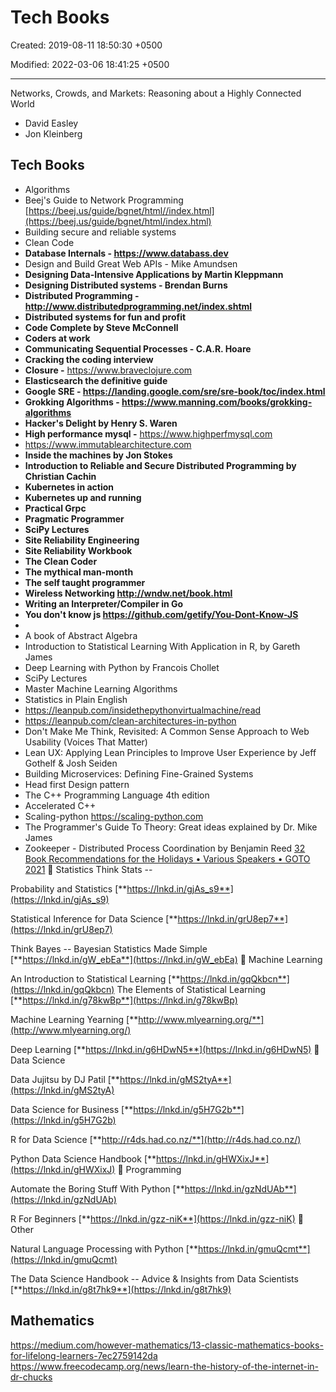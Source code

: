 # Tech Books

Created: 2019-08-11 18:50:30 +0500

Modified: 2022-03-06 18:41:25 +0500

---

Networks, Crowds, and Markets: Reasoning about a Highly Connected World
-   David Easley
-   Jon Kleinberg
## Tech Books
-   Algorithms
-   Beej's Guide to Network Programming [https://beej.us/guide/bgnet/html//index.html](https://beej.us/guide/bgnet/html/index.html)
-   Building secure and reliable systems
-   Clean Code
-   **Database Internals - <https://www.databass.dev>**
-   Design and Build Great Web APIs - Mike Amundsen
-   **Designing Data-Intensive Applications by Martin Kleppmann**
-   **Designing Distributed systems - Brendan Burns**
-   **Distributed Programming - <http://www.distributedprogramming.net/index.shtml>**
-   **Distributed systems for fun and profit**
-   **Code Complete by Steve McConnell**
-   **Coders at work**
-   **Communicating Sequential Processes - C.A.R. Hoare**
-   **Cracking the coding interview**
-   **Closure -** <https://www.braveclojure.com>
-   **Elasticsearch the definitive guide**
-   **Google SRE - <https://landing.google.com/sre/sre-book/toc/index.html>**
-   **Grokking Algorithms - <https://www.manning.com/books/grokking-algorithms>**
-   **Hacker's Delight by Henry S. Waren**
-   **High performance mysql -** <https://www.highperfmysql.com>
-   <https://www.immutablearchitecture.com>
-   **Inside the machines by Jon Stokes**
-   **Introduction to Reliable and Secure Distributed Programming by Christian Cachin**
-   **Kubernetes in action**
-   **Kubernetes up and running**
-   **Practical Grpc**
-   **Pragmatic Programmer**
-   **SciPy Lectures**
-   **Site Reliability Engineering**
-   **Site Reliability Workbook**
-   **The Clean Coder**
-   **The mythical man-month**
-   **The self taught programmer**
-   **Wireless Networking <http://wndw.net/book.html>**
-   **Writing an Interpreter/Compiler in Go**
-   **You don't know js <https://github.com/getify/You-Dont-Know-JS>**
-   
-   A book of Abstract Algebra
-   Introduction to Statistical Learning With Application in R, by Gareth James
-   Deep Learning with Python by Francois Chollet
-   SciPy Lectures
-   Master Machine Learning Algorithms
-   Statistics in Plain English
-   <https://leanpub.com/insidethepythonvirtualmachine/read>
-   <https://leanpub.com/clean-architectures-in-python>
-   Don't Make Me Think, Revisited: A Common Sense Approach to Web Usability (Voices That Matter)
-   Lean UX: Applying Lean Principles to Improve User Experience by Jeff Gothelf & Josh Seiden
-   Building Microservices: Defining Fine-Grained Systems
-   Head first Design pattern
-   The C++ Programming Language 4th edition
-   Accelerated C++
-   Scaling-python <https://scaling-python.com>
-   The Programmer's Guide To Theory: Great ideas explained by Dr. Mike James
-   Zookeeper - Distributed Process Coordination by Benjamin Reed
[32 Book Recommendations for the Holidays • Various Speakers • GOTO 2021](https://youtu.be/Pg698WXPtYw)
📕 Statistics Think Stats --

Probability and Statistics [**https://lnkd.in/gjAs_s9**](https://lnkd.in/gjAs_s9)

Statistical Inference for Data Science [**https://lnkd.in/grU8ep7**](https://lnkd.in/grU8ep7)

Think Bayes -- Bayesian Statistics Made Simple [**https://lnkd.in/gW_ebEa**](https://lnkd.in/gW_ebEa)
📗 Machine Learning

An Introduction to Statistical Learning [**https://lnkd.in/gqQkbcn**](https://lnkd.in/gqQkbcn) The Elements of Statistical Learning [**https://lnkd.in/g78kwBp**](https://lnkd.in/g78kwBp)

Machine Learning Yearning [**http://www.mlyearning.org/**](http://www.mlyearning.org/)

Deep Learning [**https://lnkd.in/g6HDwN5**](https://lnkd.in/g6HDwN5)
📘 Data Science

Data Jujitsu by DJ Patil [**https://lnkd.in/gMS2tyA**](https://lnkd.in/gMS2tyA)

Data Science for Business [**https://lnkd.in/g5H7G2b**](https://lnkd.in/g5H7G2b)

R for Data Science [**http://r4ds.had.co.nz/**](http://r4ds.had.co.nz/)

Python Data Science Handbook [**https://lnkd.in/gHWXixJ**](https://lnkd.in/gHWXixJ)
📙 Programming

Automate the Boring Stuff With Python [**https://lnkd.in/gzNdUAb**](https://lnkd.in/gzNdUAb)

R For Beginners [**https://lnkd.in/gzz-niK**](https://lnkd.in/gzz-niK)
📒 Other

Natural Language Processing with Python [**https://lnkd.in/gmuQcmt**](https://lnkd.in/gmuQcmt)

The Data Science Handbook -- Advice & Insights from Data Scientists [**https://lnkd.in/g8t7hk9**](https://lnkd.in/g8t7hk9)
## Mathematics

<https://medium.com/however-mathematics/13-classic-mathematics-books-for-lifelong-learners-7ec2759142da>
<https://www.freecodecamp.org/news/learn-the-history-of-the-internet-in-dr-chucks>

